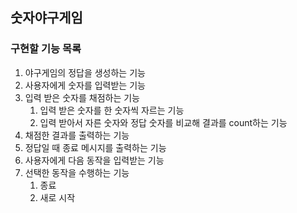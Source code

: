 ## 숫자야구게임

### 구현할 기능 목록
1. 야구게임의 정답을 생성하는 기능
1. 사용자에게 숫자를 입력받는 기능
1. 입력 받은 숫자를 채점하는 기능
    1. 입력 받은 숫자를 한 숫자씩 자르는 기능
    1. 입력 받아서 자른 숫자와 정답 숫자를 비교해 결과를 count하는 기능
1. 채점한 결과를 출력하는 기능
1. 정답일 때 종료 메시지를 출력하는 기능
1. 사용자에게 다음 동작을 입력받는 기능
1. 선택한 동작을 수행하는 기능
    1. 종료
    1. 새로 시작 
